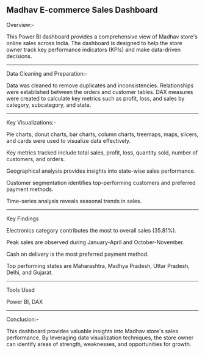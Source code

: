 Madhav E-commerce Sales Dashboard
-------------------
Overview:-


This Power BI dashboard provides a comprehensive view of Madhav store's online sales across India.
The dashboard is designed to help the store owner track key performance indicators (KPIs) and make data-driven decisions.

--------------------------------------------------------
Data Cleaning and Preparation:-


Data was cleaned to remove duplicates and inconsistencies.
Relationships were established between the orders and customer tables.
DAX measures were created to calculate key metrics such as profit, loss, and sales by category, subcategory, and state.

--------------------------------------------------------

Key Visualizations:-


Pie charts, donut charts, bar charts, column charts, treemaps, maps, slicers, and cards were used to visualize data effectively.


Key metrics tracked include total sales, profit, loss, quantity sold, number of customers, and orders.


Geographical analysis provides insights into state-wise sales performance.


Customer segmentation identifies top-performing customers and preferred payment methods.


Time-series analysis reveals seasonal trends in sales.

--------------------------------------------------------


Key Findings

Electronics category contributes the most to overall sales (35.81%).


Peak sales are observed during January-April and October-November.


Cash on delivery is the most preferred payment method.


Top performing states are Maharashtra, Madhya Pradesh, Uttar Pradesh, Delhi, and Gujarat.


--------------------------------------------------------
Tools Used


Power BI, 
DAX

--------------------------------------------------------
Conclusion:-


This dashboard provides valuable insights into Madhav store's sales performance. By leveraging data visualization techniques,
the store owner can identify areas of strength, weaknesses, and opportunities for growth.
